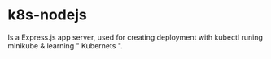 # k8s-nodejs
Is a Express.js app server, used for creating deployment with kubectl runing minikube & learning " Kubernets ".
